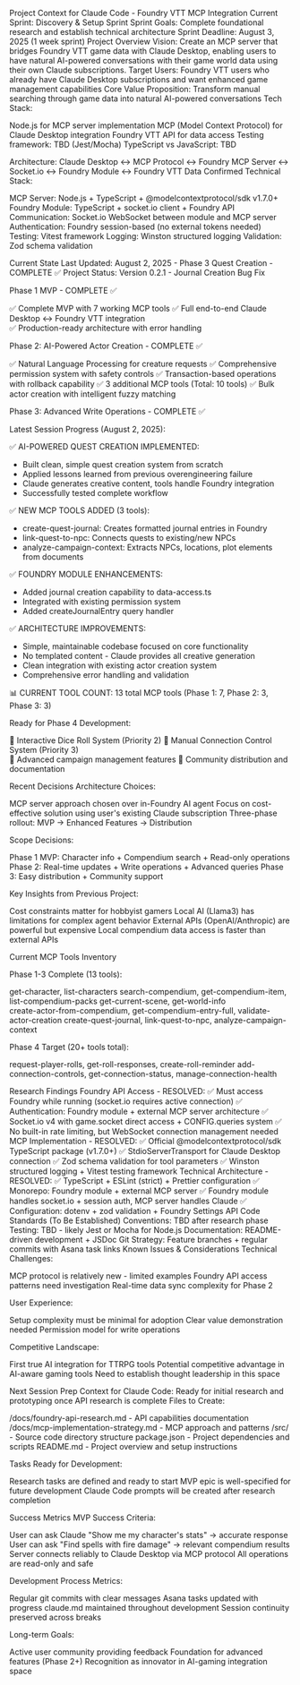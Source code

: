 Project Context for Claude Code - Foundry VTT MCP Integration
Current Sprint: Discovery & Setup Sprint
Sprint Goals: Complete foundational research and establish technical architecture
Sprint Deadline: August 3, 2025 (1 week sprint)
Project Overview
Vision: Create an MCP server that bridges Foundry VTT game data with Claude Desktop, enabling users to have natural AI-powered conversations with their game world data using their own Claude subscriptions.
Target Users: Foundry VTT users who already have Claude Desktop subscriptions and want enhanced game management capabilities
Core Value Proposition: Transform manual searching through game data into natural AI-powered conversations
Tech Stack:

Node.js for MCP server implementation
MCP (Model Context Protocol) for Claude Desktop integration
Foundry VTT API for data access
Testing framework: TBD (Jest/Mocha)
TypeScript vs JavaScript: TBD

Architecture:
Claude Desktop ↔ MCP Protocol ↔ Foundry MCP Server ↔ Socket.io ↔ Foundry Module ↔ Foundry VTT Data
Confirmed Technical Stack:

MCP Server: Node.js + TypeScript + @modelcontextprotocol/sdk v1.7.0+
Foundry Module: TypeScript + socket.io client + Foundry API
Communication: Socket.io WebSocket between module and MCP server
Authentication: Foundry session-based (no external tokens needed)
Testing: Vitest framework
Logging: Winston structured logging
Validation: Zod schema validation

Current State
Last Updated: August 2, 2025 - Phase 3 Quest Creation - COMPLETE ✅
Project Status: Version 0.2.1 - Journal Creation Bug Fix

Phase 1 MVP - COMPLETE ✅

✅ Complete MVP with 7 working MCP tools
✅ Full end-to-end Claude Desktop ↔ Foundry VTT integration  
✅ Production-ready architecture with error handling

Phase 2: AI-Powered Actor Creation - COMPLETE ✅

✅ Natural Language Processing for creature requests
✅ Comprehensive permission system with safety controls
✅ Transaction-based operations with rollback capability
✅ 3 additional MCP tools (Total: 10 tools)
✅ Bulk actor creation with intelligent fuzzy matching

Phase 3: Advanced Write Operations - COMPLETE ✅

Latest Session Progress (August 2, 2025):

✅ AI-POWERED QUEST CREATION IMPLEMENTED:
- Built clean, simple quest creation system from scratch
- Applied lessons learned from previous overengineering failure
- Claude generates creative content, tools handle Foundry integration
- Successfully tested complete workflow

✅ NEW MCP TOOLS ADDED (3 tools):
- create-quest-journal: Creates formatted journal entries in Foundry
- link-quest-to-npc: Connects quests to existing/new NPCs  
- analyze-campaign-context: Extracts NPCs, locations, plot elements from documents

✅ FOUNDRY MODULE ENHANCEMENTS:
- Added journal creation capability to data-access.ts
- Integrated with existing permission system
- Added createJournalEntry query handler

✅ ARCHITECTURE IMPROVEMENTS:
- Simple, maintainable codebase focused on core functionality
- No templated content - Claude provides all creative generation
- Clean integration with existing actor creation system
- Comprehensive error handling and validation

📊 CURRENT TOOL COUNT: 13 total MCP tools (Phase 1: 7, Phase 2: 3, Phase 3: 3)

Ready for Phase 4 Development:

🎯 Interactive Dice Roll System (Priority 2)
🎯 Manual Connection Control System (Priority 3)  
🎯 Advanced campaign management features
🎯 Community distribution and documentation

Recent Decisions
Architecture Choices:

MCP server approach chosen over in-Foundry AI agent
Focus on cost-effective solution using user's existing Claude subscription
Three-phase rollout: MVP → Enhanced Features → Distribution

Scope Decisions:

Phase 1 MVP: Character info + Compendium search + Read-only operations
Phase 2: Real-time updates + Write operations + Advanced queries
Phase 3: Easy distribution + Community support

Key Insights from Previous Project:

Cost constraints matter for hobbyist gamers
Local AI (Llama3) has limitations for complex agent behavior
External APIs (OpenAI/Anthropic) are powerful but expensive
Local compendium data access is faster than external APIs

Current MCP Tools Inventory

Phase 1-3 Complete (13 tools):

get-character, list-characters
search-compendium, get-compendium-item, list-compendium-packs
get-current-scene, get-world-info  
create-actor-from-compendium, get-compendium-entry-full, validate-actor-creation
create-quest-journal, link-quest-to-npc, analyze-campaign-context

Phase 4 Target (20+ tools total):

request-player-rolls, get-roll-responses, create-roll-reminder
add-connection-controls, get-connection-status, manage-connection-health

Research Findings
Foundry API Access - RESOLVED:
✅ Must access Foundry while running (socket.io requires active connection)
✅ Authentication: Foundry module + external MCP server architecture
✅ Socket.io v4 with game.socket direct access + CONFIG.queries system
✅ No built-in rate limiting, but WebSocket connection management needed
MCP Implementation - RESOLVED:
✅ Official @modelcontextprotocol/sdk TypeScript package (v1.7.0+)
✅ StdioServerTransport for Claude Desktop connection
✅ Zod schema validation for tool parameters
✅ Winston structured logging + Vitest testing framework
Technical Architecture - RESOLVED:
✅ TypeScript + ESLint (strict) + Prettier configuration
✅ Monorepo: Foundry module + external MCP server
✅ Foundry module handles socket.io + session auth, MCP server handles Claude
✅ Configuration: dotenv + zod validation + Foundry Settings API
Code Standards (To Be Established)
Conventions: TBD after research phase
Testing: TBD - likely Jest or Mocha for Node.js
Documentation: README-driven development + JSDoc
Git Strategy: Feature branches + regular commits with Asana task links
Known Issues & Considerations
Technical Challenges:

MCP protocol is relatively new - limited examples
Foundry API access patterns need investigation
Real-time data sync complexity for Phase 2

User Experience:

Setup complexity must be minimal for adoption
Clear value demonstration needed
Permission model for write operations

Competitive Landscape:

First true AI integration for TTRPG tools
Potential competitive advantage in AI-aware gaming tools
Need to establish thought leadership in this space

Next Session Prep
Context for Claude Code: Ready for initial research and prototyping once API research is complete
Files to Create:

/docs/foundry-api-research.md - API capabilities documentation
/docs/mcp-implementation-strategy.md - MCP approach and patterns
/src/ - Source code directory structure
package.json - Project dependencies and scripts
README.md - Project overview and setup instructions

Tasks Ready for Development:

Research tasks are defined and ready to start
MVP epic is well-specified for future development
Claude Code prompts will be created after research completion

Success Metrics
MVP Success Criteria:

User can ask Claude "Show me my character's stats" → accurate response
User can ask "Find spells with fire damage" → relevant compendium results
Server connects reliably to Claude Desktop via MCP protocol
All operations are read-only and safe

Development Process Metrics:

Regular git commits with clear messages
Asana tasks updated with progress
claude.md maintained throughout development
Session continuity preserved across breaks

Long-term Goals:

Active user community providing feedback
Foundation for advanced features (Phase 2+)
Recognition as innovator in AI-gaming integration space